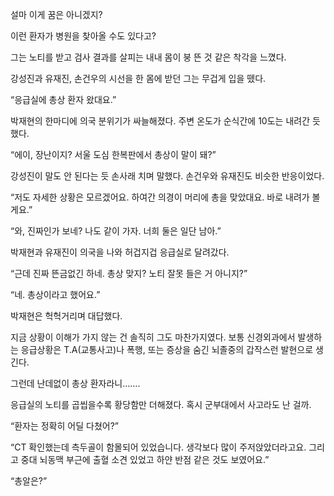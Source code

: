설마 이게 꿈은 아니겠지?

이런 환자가 병원을 찾아올 수도 있다고?

그는 노티를 받고 검사 결과를 살피는 내내 몸이 붕 뜬 것 같은 착각을 느꼈다.

강성진과 유재진, 손건우의 시선을 한 몸에 받던 그는 무겁게 입을 뗐다.

“응급실에 총상 환자 왔대요.”

박재현의 한마디에 의국 분위기가 싸늘해졌다. 주변 온도가 순식간에 10도는 내려간 듯했다.

“에이, 장난이지? 서울 도심 한복판에서 총상이 말이 돼?”

강성진이 말도 안 된다는 듯 손사래 치며 말했다. 손건우와 유재진도 비슷한 반응이었다.

“저도 자세한 상황은 모르겠어요. 하여간 의경이 머리에 총을 맞았대요. 바로 내려가 볼게요.”

“와, 진짜인가 보네? 나도 같이 가자. 너희 둘은 일단 남아.”

박재현과 유재진이 의국을 나와 허겁지겁 응급실로 달려갔다.

“근데 진짜 뜬금없긴 하네. 총상 맞지? 노티 잘못 들은 거 아니지?”

“네. 총상이라고 했어요.”

박재현은 헉헉거리며 대답했다.

지금 상황이 이해가 가지 않는 건 솔직히 그도 마찬가지였다. 보통 신경외과에서 발생하는 응급상황은 T.A(교통사고)나 폭행, 또는 증상을 숨긴 뇌졸중의 갑작스런 발현으로 생긴다.

그런데 난데없이 총상 환자라니…….

응급실의 노티를 곱씹을수록 황당함만 더해졌다. 혹시 군부대에서 사고라도 난 걸까.

“환자는 정확히 어딜 다쳤어?”

“CT 확인했는데 측두골이 함몰되어 있었습니다. 생각보다 많이 주저앉았더라고요. 그리고 중대 뇌동맥 부근에 출혈 소견 있었고 하얀 반점 같은 것도 보였어요.”

“총알은?”